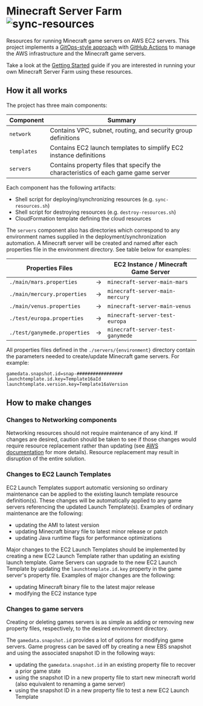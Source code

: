 # Minecraft Server Farm ![sync-resources](https://github.com/cpolanec/minecraft-server-farm/workflows/sync-resources/badge.svg)

Resources for running Minecraft game servers on AWS EC2 servers. This project implements a [GitOps-style approach](https://www.atlassian.com/git/tutorials/gitops) with [GitHub Actions](https://github.com/features/actions) to manage the AWS infrastructure and the Minecraft game servers.

Take a look at the [Getting Started](./docs/GETTING-STARTED.md) guide if you are interested in running your own Minecraft Server Farm using these resources. 

## How it all works

The project has three main components:

| Component   | Summary                                                                           |
| ----------- | --------------------------------------------------------------------------------- |
| `network`   | Contains VPC, subnet, routing, and security group definitions                     |
| `templates` | Contains EC2 launch templates to simplify EC2 instance definitions                |
| `servers`   | Contains property files that specify the characteristics of each game game server |

Each component has the following artifacts:

- Shell script for deploying/synchronizing resources (e.g. `sync-resources.sh`)
- Shell script for destroying resources (e.g. `destroy-resources.sh`)
- CloudFormation template defining the cloud resources

The `servers` component also has directories which correspond to any environment names supplied in the deployment/synchronization automation. A Minecraft server will be created and named after each properties file in the environment directory. See table below for examples:

| Properties Files             |     | EC2 Instance / Minecraft Game Server |
| ---------------------------- | --- | ------------------------------------ |
| `./main/mars.properties`     | ->  | `minecraft-server-main-mars`         |
| `./main/mercury.properties`  | ->  | `minecraft-server-main-mercury`      |
| `./main/venus.properties`    | ->  | `minecraft-server-main-venus`        |
| `./test/europa.properties`   | ->  | `minecraft-server-test-europa`       |
| `./test/ganymede.properties` | ->  | `minecraft-server-test-ganymede`     |

All properties files defined in the `./servers/{environment}` directory contain the parameters needed to create/update Minecraft game servers. For example:

```properties
gamedata.snapshot.id=snap-#################
launchtemplate.id.key=Template16aId
launchtemplate.version.key=Template16aVersion
```

## How to make changes

### Changes to Networking components

Networking resources should not require maintenance of any kind. If changes are desired, caution should be taken to see if those changes would require resource replacement rather than updating (see [AWS documentation](https://docs.aws.amazon.com/AWSCloudFormation/latest/UserGuide/using-cfn-updating-stacks-update-behaviors.html) for more details). Resource replacement may result in disruption of the entire solution.

### Changes to EC2 Launch Templates

EC2 Launch Templates support automatic versioning so ordinary maintenance can be applied to the existing launch template resource definition(s). These changes will be automatically applied to any game servers referencing the updated Launch Template(s). Examples of ordinary maintenance are the following:

- updating the AMI to latest version
- updating Minecraft binary file to latest minor release or patch
- updating Java runtime flags for performance optimizations

Major changes to the EC2 Launch Templates should be implemented by creating a new EC2 Launch Template rather than updating an existing launch template. Game Servers can upgrade to the new EC2 Launch Template by updating the `launchtemplate.id.key` property in the game server's property file. Examples of major changes are the following:

- updating Minecraft binary file to the latest major release
- modifying the EC2 instance type

### Changes to game servers

Creating or deleting games servers is as simple as adding or removing new property files, respectively, to the desired environment directory.

The `gamedata.snapshot.id` provides a lot of options for modifying game servers. Game progress can be saved off by creating a new EBS snapshot and using the associated snapshot ID in the following ways:

- updating the `gamedata.snapshot.id` in an existing property file to recover a prior game state
- using the snapshot ID in a new property file to start new minecraft world (also equivalent to renaming a game server)
- using the snapshot ID in a new property file to test a new EC2 Launch Template

